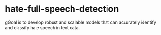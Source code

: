 # hate-full-speech-detection
gGoal is to develop robust and scalable models that can accurately identify and classify hate speech in text data. 
